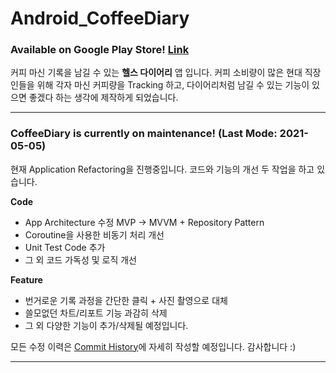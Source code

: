 # Android_CoffeeDiary

### Available on Google Play Store! [Link](https://play.google.com/store/apps/details?id=com.teamds.coffeecounter)

커피 마신 기록을 남길 수 있는 **헬스 다이어리** 앱 입니다. 커피 소비량이 많은 현대 직장인들을 위해 각자 마신 커피량을 Tracking 하고, 다이어리처럼 남길 수 있는 기능이 있으면 좋겠다 하는 생각에 제작하게 되었습니다.

---

### CoffeeDiary is currently on maintenance! (Last Mode: 2021-05-05)

현재 Application Refactoring을 진행중입니다. 코드와 기능의 개선 두 작업을 하고 있습니다.

**Code**
- App Architecture 수정 MVP -> MVVM + Repository Pattern
- Coroutine을 사용한 비동기 처리 개선
- Unit Test Code 추가
- 그 외 코드 가독성 및 로직 개선

**Feature**
- 번거로운 기록 과정을 간단한 클릭 + 사진 촬영으로 대체
- 쓸모없던 차트/리포트 기능 과감히 삭제
- 그 외 다양한 기능이 추가/삭제될 예정입니다.


모든 수정 이력은 [Commit History](https://github.com/RollinKG/Android_CoffeeDiary/commits/master)에 자세히 작성할 예정입니다. 감사합니다 :)

---



